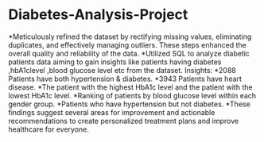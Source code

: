 # Diabetes-Analysis-Project
*Meticulously refined the dataset by rectifying missing values, eliminating duplicates, and effectively managing outliers. These steps enhanced the overall quality and reliability of the data.
*Utilized SQL to analyze diabetic patients data aiming to gain insights like patients having diabetes ,hbA1clevel ,blood glucose level etc from the dataset.
Insights:
*2088 Patients have both hypertension & diabetes.
*3943 Patients have heart disease.
*The patient with the highest HbA1c level and the patient with the lowest HbA1c level.
*Ranking of patients by blood glucose level within each gender group.
*Patients who have hypertension but not diabetes.
*These findings suggest several areas for improvement and actionable recommendations to create personalized treatment plans and improve healthcare for everyone.
